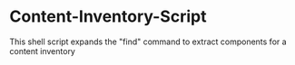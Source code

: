 Content-Inventory-Script
========================

This shell script expands the "find" command to extract components for a content inventory 